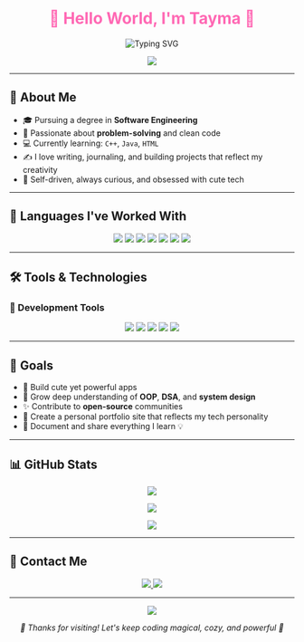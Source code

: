 <!-- README.md -->

<!-- 🌸 Header -->
<h1 align="center" style="color:#FF69B4;">🌸 Hello World, I'm Tayma 🌸</h1>
<p align="center">
  <img src="https://readme-typing-svg.herokuapp.com?font=Fira+Code&weight=500&duration=4000&pause=500&color=FF69B4&center=true&width=435&lines=💻+Software+Engineering+Student;🎀+Code+Like+It%27s+Magic;🌱+Forever+Learning;🧁+Welcome+to+my+Cute+Tech+World!" alt="Typing SVG" />
</p>

<p align="center">
  <img src="https://capsule-render.vercel.app/api?type=soft&color=FFB6C1&height=80&section=header" />
</p>

---

## 🌼 About Me

- 🎓 Pursuing a degree in **Software Engineering**
- 💖 Passionate about **problem-solving** and clean code
- 💻 Currently learning: `C++`, `Java`, `HTML`
- ✍️ I love writing, journaling, and building projects that reflect my creativity
- 🧠 Self-driven, always curious, and obsessed with cute tech

---

## 💖 Languages I've Worked With

<p align="center">
  <img src="https://img.shields.io/badge/C-00599C?style=for-the-badge&logo=c&logoColor=white" />
  <img src="https://img.shields.io/badge/C++-f34b7d?style=for-the-badge&logo=c%2B%2B&logoColor=white" />
  <img src="https://img.shields.io/badge/Java-FF69B4?style=for-the-badge&logo=java&logoColor=white" />
  <img src="https://img.shields.io/badge/HTML5-FFAEC9?style=for-the-badge&logo=html5&logoColor=white" />
  <img src="https://img.shields.io/badge/CSS3-FDB9D8?style=for-the-badge&logo=css3&logoColor=white" />
  <img src="https://img.shields.io/badge/JavaScript-FADADD?style=for-the-badge&logo=javascript&logoColor=black" />
  <img src="https://img.shields.io/badge/Bash-FFC0CB?style=for-the-badge&logo=gnubash&logoColor=white" />
</p>

---

## 🛠️ Tools & Technologies

### 💼 Development Tools

<p align="center">
  <img src="https://img.shields.io/badge/Git-F05032?style=for-the-badge&logo=git&logoColor=white" />
  <img src="https://img.shields.io/badge/GitHub-181717?style=for-the-badge&logo=github&logoColor=white" />
  <img src="https://img.shields.io/badge/VS%20Code-007ACC?style=for-the-badge&logo=visual-studio-code&logoColor=white" />
  <img src="https://img.shields.io/badge/IntelliJ%20IDEA-FFB6C1?style=for-the-badge&logo=intellij-idea&logoColor=white" />
  <img src="https://img.shields.io/badge/Eclipse-FF69B4?style=for-the-badge&logo=eclipse-ide&logoColor=white" />
</p>

---

## 🎯 Goals

- 🌸 Build cute yet powerful apps
- 🌱 Grow deep understanding of **OOP**, **DSA**, and **system design**
- ✨ Contribute to **open-source** communities
- 🧁 Create a personal portfolio site that reflects my tech personality
- 📓 Document and share everything I learn 💡

---

## 📊 GitHub Stats

<p align="center">
  <!-- Main Profile Stats -->
  <img src="https://github-readme-stats.vercel.app/api?username=tayma-06&show_icons=true&theme=radical&title_color=FF69B4&icon_color=FF69B4&text_color=FFB6C1&bg_color=20232a&hide_border=true" />
</p>

<p align="center">
  <!-- Verified Streak Stats -->
  <img src="https://github-readme-streak-stats.herokuapp.com/?user=tayma-06&theme=rose_pine&hide_border=true&ring=ff69b4&fire=ff69b4&currStreakLabel=ff69b4" />
</p>

<p align="center">
  <!-- Most Used Languages -->
  <img src="https://github-readme-stats.vercel.app/api/top-langs/?username=tayma-06&layout=compact&theme=radical&title_color=FF69B4&text_color=FFB6C1&hide_border=true&bg_color=20232a" />
</p>

---

## 🧁 Contact Me

<p align="center">
  <a href="https://github.com/tayma-06" target="_blank">
    <img src="https://img.shields.io/badge/GitHub-tayma--06-FF69B4?style=for-the-badge&logo=github&logoColor=white" />
  </a>
  <a href="mailto:sultanakhadiza37@gmail.com" target="_blank">
    <img src="https://img.shields.io/badge/Email-sultanakhadiza37@gmail.com-FC86AA?style=for-the-badge&logo=gmail&logoColor=white" />
  </a>
</p>

---

<p align="center">
  <img src="https://capsule-render.vercel.app/api?type=waving&color=FFB6C1&height=100&section=footer" />
</p>

<p align="center">
  <i>🌷 Thanks for visiting! Let's keep coding magical, cozy, and powerful 🌷</i>
</p>
